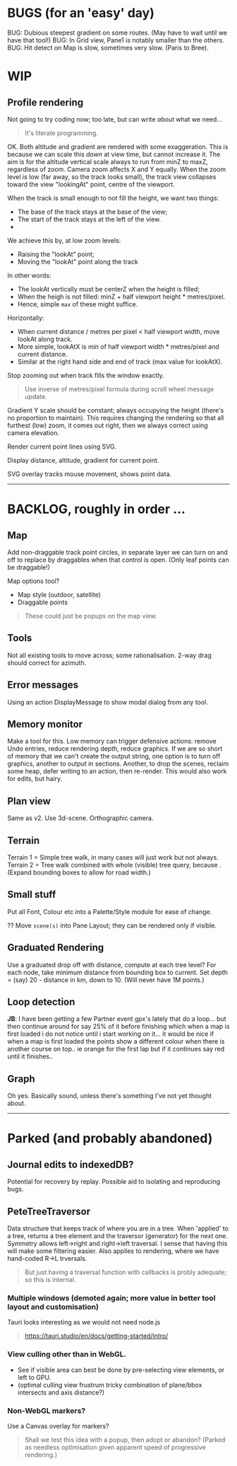 
# BUGS (for an 'easy' day)

BUG: Dubious steepest gradient on some routes. (May have to wait until we have that tool!)
BUG: In Grid view, Pane1 is notably smaller than the others.
BUG: Hit detect on Map is slow, sometimes very slow. (Paris to Bree).

# WIP

## Profile rendering

Not going to try coding now; too late, but can write _about_ what we need...
> It's literate programming.

OK. Both altitude and gradient are rendered with some exaggeration. 
This is because we can
scale this _down_ at view time, but cannot increase it. 
The aim is for the altitude vertical scale always to run from minZ to maxZ, regardless of zoom. 
Camera zoom affects X and Y equally.
When the zoom level is low (far away, so the track looks small), the track view
collapses toward the view "lookingAt" point, centre of the viewport.

When the track is small enough to not fill the height, we want two things:
- The base of the track stays at the base of the view;
- The start of the track stays at the left of the view.
- 
We achieve this by, at low zoom levels:
- Raising the "lookAt" point;
- Moving the "lookAt" point along the track 

In other words:
- The lookAt vertically must be centerZ when the height is filled;
- When the heigh is not filled: minZ + half viewport height * metres/pixel.
- Hence, simple `max` of these might suffice.

Horizontally:
- When current distance / metres per pixel < half viewport width, move lookAt along track.
- More simple, lookAtX is min of half viewport width * metres/pixel and current distance.
- Similar at the right hand side and end of track (max value for lookAtX).

Stop zooming out when track fills the window exactly.
> Use inverse of metres/pixel formula during scroll wheel message update.

Gradient Y scale should be constant; always occupying the height (there's no proportion to maintain).
This requires changing the rendering so that all furthest (low) zoom, it comes out right,
then we always correct using camera elevation.

Render current point lines using SVG.

Display distance, altitude, gradient for current point.

SVG overlay tracks mouse movement, shows point data.

---

# BACKLOG, roughly in order ...

## Map

Add non-draggable track point circles, in separate layer we can turn on and off
to replace by draggables when that control is open.
(Only leaf points can be draggable!)

Map options tool? 
- Map style (outdoor, satellite)
- Draggable points
> These could just be popups on the map view.

## Tools

Not all existing tools to move across; some rationalisation.
2-way drag should correct for azimuth.

## Error messages
Using an action DisplayMessage to show modal dialog from any tool.

## Memory monitor

Make a tool for this.
Low memory can trigger defensive actions: remove Undo entries, reduce rendering depth, reduce graphics.
If we are so short of memory that we can't create the output string, one option is to turn off graphics,
another to output in sections. Another, to drop the scenes, reclaim some heap, defer writing to an 
action, then re-render. This would also work for edits, but hairy.

## Plan view

Same as v2. Use 3d-scene. Orthographic camera.

## Terrain

Terrain 1 = Simple tree walk, in many cases will just work but not always.
Terrain 2 = Tree walk combined with whole (visible) tree query, because <track loops>.
(Expand bounding boxes to allow for road width.)

## Small stuff

Put all Font, Colour etc into a Palette/Style module for ease of change.

?? Move `scene(s)` into Pane Layout; they can be rendered only if visible.

## Graduated Rendering

Use a graduated drop off with distance, compute at each tree level?
For each node, take minimum distance from bounding box to current.
Set depth = (say) 20 - distance in km, down to 10. (Will never have 1M points.)

## Loop detection

**JB**: I have been getting a few Partner event gpx's lately that do a loop... but then continue around for say 25% of it before finishing which when a map is first loaded i do not notice until i start working on it... it would be nice if when a map is first loaded the points show a different colour when there is another course on top.. ie orange for the first lap but if it continues say red until it finishes..

## Graph

Oh yes. Basically sound, unless there's something I've not yet thought about.

---

# Parked (and probably abandoned)

## Journal edits to indexedDB?
Potential for recovery by replay.
Possible aid to isolating and reproducing bugs.

## PeteTreeTraversor
Data structure that keeps track of where you are in a tree.
When 'applied' to a tree, returns a tree element and the traversor (generator) for the next one.
Symmetry allows left->right and right->left traversal.
I sense that having this will make some filtering easier.
Also applies to rendering, where we have hand-coded R->L trversals.
> But just having a traversal function with callbacks is probly adequate; so this is internal.

### Multiple windows (demoted again; more value in better tool layout and customisation)
Tauri looks interesting as we would not need node.js
> https://tauri.studio/en/docs/getting-started/intro/

### View culling other than in WebGL.
- See if visible area can best be done by pre-selecting view elements, or left to GPU.
- (optimal culling view frustrum tricky combination of plane/bbox intersects and axis distance?)

### Non-WebGL markers?
Use a Canvas overlay for markers?
> Shall we test this idea with a popup, then adopt or abandon?
(Parked as needless optimisation given apparent speed of progressive rendering.)

